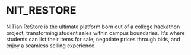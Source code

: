 # NIT_RESTORE
NITian ReStore is the ultimate platform born out of a college hackathon project, transforming student sales within campus boundaries. It's where students can list their items for sale, negotiate prices through bids, and enjoy a seamless selling experience.
